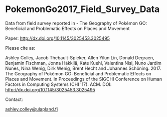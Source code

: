 # PokemonGo2017_Field_Survey_Data
Data from field survey reported in - The Geography of Pokémon GO: Beneficial and Problematic Effects on Places and Movement

Paper: http://dx.doi.org/10.1145/3025453.3025495

Please cite as:

Ashley Colley, Jacob Thebault-Spieker, Allen Yilun Lin, Donald Degraen, Benjamin Fischman, Jonna Häkkilä, Kate Kuehl, Valentina Nisi, Nuno Jardim Nunes, Nina Wenig, Dirk Wenig, Brent Hecht and Johannes Schöning. 2017. The Geography of Pokémon GO: Beneficial and Problematic Effects on Places and Movement. In Proceedings of the SIGCHI Conference on Human Factors in Computing Systems (CHI '17). ACM. DOI: http://dx.doi.org/10.1145/3025453.3025495

Contact:

ashley.colley@ulapland.fi

